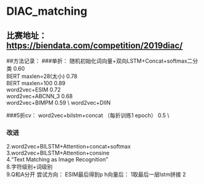 # DIAC_matching

## 比赛地址：https://biendata.com/competition/2019diac/ 

##方法记录：
###单折： 
随机初始化词向量+双向LSTM+Concat+softmax二分类 0.60 \
BERT maxlen=28(太小)  0.78 \
BERT maxlen=100     0.89 \
word2vec+ESIM       0.72 \
word2vec+ABCNN_3    0.68 \
word2vec+BIMPM      0.59 \ 
word2vec+DIIN


###5折cv：
word2vec+bilstm+concat （每折训练1 epoch） 0.5 \


### 改进
2.word2vec+BILSTM+Attention+concat+softmax \
3.word2vec+BILSTM+Attention+consine \
4.“Text Matching as Image Recognition” \
8.字符级别+词级别 \
9.Q和A分开
尝试方向：
ESIM最后得到p h向量后：
1取最后一层lstm拼接
2
